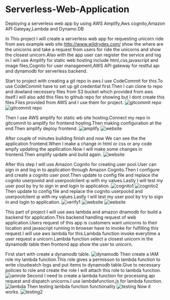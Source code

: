 # Serverless-Web-Application
Deploying a serverless web app by using AWS Amplify,Aws cognito,Amazon API Gateyay,Lambda and Dynamo DB

In This project I will create a serverless web app for requesting unicorn ride from aws example web site http://www.wildrydes.com/ show the where are the unicorns and take a request from users for ride the unicorns and show the closest unicorn.Also with the app user can register the service and log in.I will use Amplify for static web hosting include html,css,javascript and image files,Cognito for user management,AWS API gateway for restful apı and dynamodb for serverless backend.

Start to project with creating a git repo in aws.I use CodeCommit for this.To use CodeCommit have to set up git credential first.Then I can clone to repo and dowland necessery files from S3 bucket which provided from aws itself.I will also add this files to github repo for showing but I dont create this files.Files provided from AWS and I use them for project.
![gitcommit repo](docs/assets/Screenshot%20from%202023-04-10%2018-19-03.png)
![gitcommit repo](docs/assets/Screenshot%20from%202023-04-10%2018-19-18.png)

Then I use AWS amplify for static wb site hosting.Connect my repo in gitcommit to amplify for frontend hosting.Then making configuration at the end.Then amplify deploy frontend.
![amplify](docs/assets/Screenshot%20from%202023-04-10%2020-14-04.png)
![website](docs/assets/Screenshot%20from%202023-04-10%2020-14-17.png)

After couple of minutes building finish and now We can see the the application frontend.When I make a change in html or css or any code ampfy updating the appllication.Now I will make some changes in frontend.Then amplify update and build again.
![website](docs/assets/Screenshot%20from%202023-04-10%2020-28-40.png)

After this step I will use Amazon Cognito for creating user pool.User can sign in and log in to application through Amazon Cognito.Then I configure  and create a cognito user pool.Then update to config file and replace the cognito userpoolıd and userpoolclient ıp with my values.Lastly I will test my user pool by try to sign in and login to application.
![cognito1](docs/assets/Screenshot%20from%202023-04-10%2020-50-08.png)
![cognito2](docs/assets/Screenshot%20from%202023-04-10%2020-50-23.png)
Then update to config file and replace the cognito userpoolıd and userpoolclient ıp with my values.Lastly I will test my user pool by try to sign in and login to application.
![verify1](docs/assets/Screenshot%20from%202023-04-10%2021-12-20.png)
![website](docs/assets/Screenshot%20from%202023-04-10%2021-29-30.png)
![website](docs/assets/Screenshot%20from%202023-04-10%2021-29-35.png)

This part of project I will use aws lambda and amazon dnamodb for build a backend for application.This backend handling request of web application.Users request of this app is customers want unicorns to their location and javascript running in browser have to invoke for fulfilling this request.I will use aws lambda for this.Lambda function invoke everytime a user request a unicorn.Lambda function select a closest unicorn in the dynamodb table then frontend app show the user to unicorn.

First start with create a dynamodb table.
![dynamodb](docs/assets/Screenshot%20from%202023-04-10%2021-56-39.png)
Then create a IAM role my lambda function.This role gives a permisson to lambda function to write cloudwatch logs and put items to dynamodb table.Give to necessary policies to role and create the role I will attach this role to lambda function.
![ıamrole](docs/assets/Screenshot%20from%202023-04-10%2022-00-51.png)
Second I need to create a lambda function for processing apı request and dispatch unicorns.I use lambdafunction.js for lambda function.
![lambda](docs/assets/Screenshot%20from%202023-04-10%2022-12-45.png)
Then testing lambda function functionality
![testing](docs/assets/Screenshot%20from%202023-04-10%2022-19-01.png)
Now it works.
![testing2](docs/assets/Screenshot%20from%202023-04-10%2022-19-30.png)


























